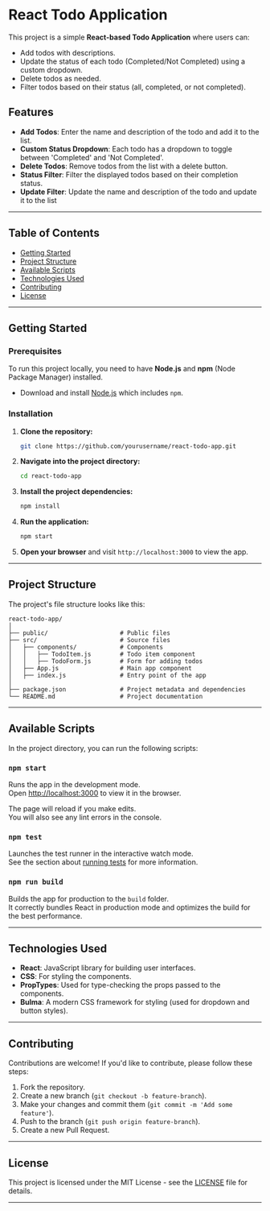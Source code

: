 
# React Todo Application

This project is a simple **React-based Todo Application** where users can:
- Add todos with descriptions.
- Update the status of each todo (Completed/Not Completed) using a custom dropdown.
- Delete todos as needed.
- Filter todos based on their status (all, completed, or not completed).

<!-- You can add a screenshot path here to give a visual overview -->

## Features

- **Add Todos**: Enter the name and description of the todo and add it to the list.
- **Custom Status Dropdown**: Each todo has a dropdown to toggle between 'Completed' and 'Not Completed'.
- **Delete Todos**: Remove todos from the list with a delete button.
- **Status Filter**: Filter the displayed todos based on their completion status.
- **Update Filter**: Update the name and description of the todo and update it to the list

---

## Table of Contents

- [Getting Started](#getting-started)
- [Project Structure](#project-structure)
- [Available Scripts](#available-scripts)
- [Technologies Used](#technologies-used)
- [Contributing](#contributing)
- [License](#license)

---

## Getting Started

### Prerequisites

To run this project locally, you need to have **Node.js** and **npm** (Node Package Manager) installed.

- Download and install [Node.js](https://nodejs.org/en/download/) which includes `npm`.

### Installation

1. **Clone the repository:**
   ```bash
   git clone https://github.com/yourusername/react-todo-app.git
   ```

2. **Navigate into the project directory:**
   ```bash
   cd react-todo-app
   ```

3. **Install the project dependencies:**
   ```bash
   npm install
   ```

4. **Run the application:**
   ```bash
   npm start
   ```

5. **Open your browser** and visit `http://localhost:3000` to view the app.

---

## Project Structure

The project's file structure looks like this:

```
react-todo-app/
│
├── public/                    # Public files
├── src/                       # Source files
│   ├── components/            # Components
│   │   ├── TodoItem.js        # Todo item component
│   │   ├── TodoForm.js        # Form for adding todos
│   ├── App.js                 # Main app component
│   ├── index.js               # Entry point of the app
│
├── package.json               # Project metadata and dependencies
└── README.md                  # Project documentation
```

---

## Available Scripts

In the project directory, you can run the following scripts:

### `npm start`

Runs the app in the development mode.<br>
Open [http://localhost:3000](http://localhost:3000) to view it in the browser.

The page will reload if you make edits.<br>
You will also see any lint errors in the console.

### `npm test`

Launches the test runner in the interactive watch mode.<br>
See the section about [running tests](https://facebook.github.io/create-react-app/docs/running-tests) for more information.

### `npm run build`

Builds the app for production to the `build` folder.<br>
It correctly bundles React in production mode and optimizes the build for the best performance.

---

## Technologies Used

- **React**: JavaScript library for building user interfaces.
- **CSS**: For styling the components.
- **PropTypes**: Used for type-checking the props passed to the components.
- **Bulma**: A modern CSS framework for styling (used for dropdown and button styles).

---

## Contributing

Contributions are welcome! If you'd like to contribute, please follow these steps:

1. Fork the repository.
2. Create a new branch (`git checkout -b feature-branch`).
3. Make your changes and commit them (`git commit -m 'Add some feature'`).
4. Push to the branch (`git push origin feature-branch`).
5. Create a new Pull Request.

---

## License

This project is licensed under the MIT License - see the [LICENSE](LICENSE) file for details.

---
